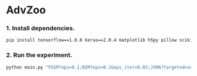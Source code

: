 # AdvZoo

### 1. Install dependencies.

```bash
pip install tensorflow==1.0.0 keras==2.0.4 matplotlib h5py pillow scikit-learn click
```
### 2. Run the experiment.
```bash
python main.py "FGSM?eps=0.1;BIM?eps=0.1&eps_iter=0.02;JSMA?targeted=next;CarliniL2?targeted=next;"
```
